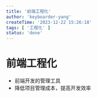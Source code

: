 ```yaml
---
title: '前端工程化'
author: 'keyboarder-yang'
createTime: '2023-12-22 15:26:18'
tags: [ '工程化' ]
status: 'done'
---
```


# 前端工程化

+ 前端开发的管理工具
+ 降低项目管理成本，提高开发效率